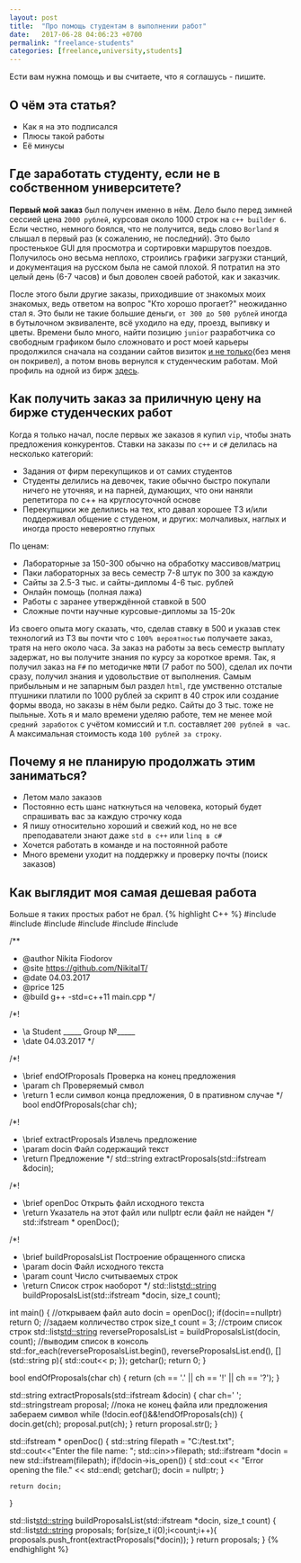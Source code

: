 ```yaml
---
layout: post
title:  "Про помощь студентам в выполнении работ"
date:   2017-06-28 04:06:23 +0700
permalink: "freelance-students"
categories: [freelance,university,students]
---
```


Ести вам нужна помощь и вы считаете, что я соглашусь - пишите.

## О чём эта статья?

+ Как я на это подписался
+ Плюсы такой работы
+ Её минусы

## Где заработать студенту, если не в собственном университете?

__Первый мой заказ__ был получен именно в нём. Дело было перед зимней сессией цена `2000 рублей`, курсовая около 1000 строк на `c++ builder 6`. Если честно, немного боялся, что не получится, ведь слово `Borland` я слышал в первый раз (к сожалению, не последний). Это было простенькое GUI для просмотра и сортировки маршрутов поездов. Получилось оно весьма неплохо, строились графики загрузки станций, и документация на русском была не самой плохой. Я потратил на это целый день (6-7 часов) и был доволен своей работой, как и заказчик.

После этого были другие заказы, приходившие от знакомых моих знакомых, ведь ответом на вопрос "Кто хорошо прогает?" неожиданно стал я. Это были не такие большие деньги, `от 300 до 500 рублей` иногда в бутылочном эквиваленте, всё уходило на еду, проезд, выпивку и цветы. Времени было много, найти позицию `junior` разработчика со свободным графиком было сложновато и рост моей карьеры продолжился сначала на создании сайтов визиток [и не только](http://myeco.city/)(без меня он покривел), а потом вновь вернулся к студенческим работам. Мой профиль на одной из бирж [здесь](https://studwork.org/info/80360).

## Как получить заказ за приличную цену на бирже студенческих работ

Когда я только начал, после первых же заказов я купил `vip`, чтобы знать предложения конкурентов. Ставки на заказы по `c++` и `c#` делилась на несколько категорий:
+ Задания от фирм перекупщиков и от самих студентов
+ Студенты делились на девочек, такие обычно быстро покупали ничего не уточняя, и на парней, думающих, что они наняли репетитора по c++ на круглосуточной основе
+ Перекупщики же делились на тех, кто давал хорошее ТЗ и/или поддерживал общение с студеном, и других: молчаливых, наглых и иногда просто невероятно глупых

По ценам:
+ Лабораторные за 150-300 обычно на обработку массивов/матриц
+ Паки лабораторных за весь семестр 7-8 штук по 300 за каждую
+ Сайты за 2.5-3 тыс. и сайты-дипломы 4-6 тыс. рублей
+ Онлайн помощь (полная лажа)
+ Работы с заранее утверждённой ставкой в 500
+ Сложные почти научные курсовые-дипломы за 15-20к

Из своего опыта могу сказать, что, сделав ставку в 500 и указав стек технологий из ТЗ вы почти что с `100% вероятностью` получаете заказ, тратя на него около часа. За заказ на работы за весь семестр выплату задержат, но вы получите знания по курсу за короткое время. Так, я получил заказ на `F#` по методичке `МФТИ` (7 работ по 500), сделал их почти сразу, получил знания и удовольствие от выполнения.
Самым прибыльным и не запарным был раздел `html`, где умственно отсталые птушники платили по 1000 рублей за скрипт в 40 строк или создание формы ввода, но заказы в нём были редко. Сайты до 3 тыс. тоже не пыльные.
Хоть я и мало времени уделяю работе, тем не менее мой `средний заработок` с учётом комиссий и т.п. составляет `200 рублей в час`. А максимальная стоимость кода `100 рублей за строку`.

## Почему я не планирую продолжать этим заниматься?

- Летом мало заказов
- Постоянно есть шанс наткнуться на человека, который будет спрашивать вас за каждую строчку кода
- Я пишу относительно хороший и свежий код, но не все преподаватели знают даже `std в c++` или `linq в c#`
- Хочется работать в команде и на постоянной работе
- Много времени уходит на поддержку и проверку почты (поиск заказов)

## Как выглядит моя самая дешевая работа

Больше я таких простых работ не брал.
{% highlight C++ %}
#include <iostream>
#include <fstream>
#include <string>
#include <sstream>
#include <list>
#include <algorithm>

/**
 *  @author Nikita Fiodorov
 *  @site https://github.com/NikitaIT/
 *  @date 04.03.2017
 *  @price 125
 *  @build g++ -std=c++11 main.cpp
 */

/*!
 * \a Student _____ Group №_____
 * \date 04.03.2017
 */

/*!
 * \brief endOfProposals    Проверка на конец предложения
 * \param ch                Проверяемый смвол
 * \return 1                если символ конца предложения, 0 в пративном случае
 */
bool endOfProposals(char ch);

/*!
 * \brief extractProposals  Извлечь предложение
 * \param docin             Файл содержащий текст
 * \return                  Предложение
 */
std::string extractProposals(std::ifstream &docin);

/*!
 * \brief openDoc           Открыть файл исходного текста
 * \return                  Указатель на этот файл или nullptr если файл не найден
 */
std::ifstream * openDoc();

/*!
 * \brief buildProposalsList    Построение обращенного списка
 * \param docin                 Файл исходного текста
 * \param count                 Число считываемых строк
 * \return                      Список строк наоборот
 */
std::list<std::string> buildProposalsList(std::ifstream *docin, size_t count);

int main()
{
    //открываем файл
    auto docin = openDoc();
    if(docin==nullptr) return 0;
    //задаем колличество строк
    size_t count = 3;
    //строим список строк
    std::list<std::string> reverseProposalsList = buildProposalsList(docin, count);
    //выводим список в консоль
    std::for_each(reverseProposalsList.begin(),
                  reverseProposalsList.end(),
                  [](std::string p){ std::cout<< p; });
    getchar();
    return 0;
}

bool endOfProposals(char ch)
{
    return (ch == '.' || ch == '!' || ch == '?');
}

std::string extractProposals(std::ifstream &docin)
{
    char ch=' ';
    std::stringstream proposal;
    //пока не конец файла или предложения забераем символ
    while (!docin.eof()&&!endOfProposals(ch)) {
        docin.get(ch);
        proposal.put(ch);
    }
    return proposal.str();
}

std::ifstream * openDoc()
{
    std::string filepath = "C:/test.txt";
    std::cout<<"Enter the file name: ";
    std::cin>>filepath;
    std::ifstream *docin = new std::ifstream(filepath);
    if(!docin->is_open())
    {
        std::cout << "Error opening the file." << std::endl;
        getchar();
        docin = nullptr;
    }

    return docin;
}

std::list<std::string> buildProposalsList(std::ifstream *docin, size_t count)
{
    std::list<std::string> proposals;
    for(size_t i(0);i<count;i++){
        proposals.push_front(extractProposals(*docin));
    }
    return proposals;
}
{% endhighlight %}